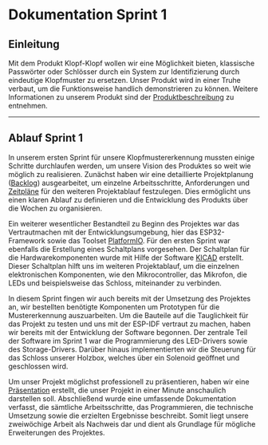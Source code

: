 # Dokumentation Sprint 1

## Einleitung
Mit dem Produkt Klopf-Klopf wollen wir eine Möglichkeit bieten, klassische Passwörter oder Schlösser durch ein System zur Identifizierung durch eindeutige Klopfmuster zu ersetzen.
Unser Produkt wird in einer Truhe verbaut, um die Funktionsweise handlich demonstrieren zu können. Weitere Informationen zu unserem Produkt sind der [Produktbeschreibung](./produkt.md) zu entnehmen.


---
## Ablauf Sprint 1

In unserem ersten Sprint für unsere Klopfmustererkennung mussten einige Schritte durchlaufen werden, um unsere Vision des Produktes so weit wie möglich zu realisieren. Zunächst haben wir eine detaillierte Projektplanung ([Backlog](./backlog.md)) ausgearbeitet, um einzelne Arbeitsschritte, Anforderungen und [Zeitpläne](./sprint_plan.md) für den weiteren Projektablauf festzulegen. Dies ermöglicht uns einen klaren Ablauf zu definieren und die Entwicklung des Produkts über die Wochen zu organisieren. 

Ein weiterer wesentlicher Bestandteil zu Beginn des Projektes war das Vertrautmachen mit der Entwicklungsumgebung, hier das ESP32-Framework sowie das Toolset [PlatformIO](https://platformio.org). 
Für den ersten Sprint war ebenfalls die Erstellung eines Schaltplans vorgesehen. Der Schaltplan für die Hardwarekomponenten wurde mit Hilfe der Software [KICAD](https://kicad.org) erstellt. Dieser Schaltplan hilft uns im weiteren Projektablauf, um die einzelnen elektronischen Komponenten, wie den Mikrocontroller, das Mikrofon, die LEDs und beispielsweise das Schloss, miteinander zu verbinden. 

In diesem Sprint fingen wir auch bereits mit der Umsetzung des Projektes an, wir bestellten benötigte Komponenten um Prototypen für die Mustererkennung auszuarbeiten. Um die Bauteile auf die Tauglichkeit für das Projekt zu testen und uns mit der ESP-IDF vertraut zu machen, haben wir bereits mit der Entwicklung der Software begonnen. Der zentrale Teil der Software im Sprint 1 war die Programmierung des LED-Drivers sowie des Storage-Drivers. Darüber hinaus implementierten wir die Steuerung für das Schloss unserer Holzbox, welches über ein Solenoid geöffnet und geschlossen wird. 

Um unser Projekt möglichst professionell zu präsentieren, haben wir eine [Präsentation](./one-minute-madness.pdf) erstellt, die unser Projekt in einer Minute anschaulich darstellen soll. Abschließend wurde eine umfassende Dokumentation verfasst, die sämtliche Arbeitsschritte, das Programmieren, die technische Umsetzung sowie die erzielten Ergebnisse beschreibt. Somit liegt unsere zweiwöchige Arbeit als Nachweis dar und dient als Grundlage für mögliche Erweiterungen des Projektes. 

